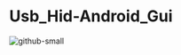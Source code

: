 # Usb_Hid-Android_Gui

![github-small](https://github.com/sangariuss/Usb_Hid-Android_Gui/blob/main/github_android_otg_stm32.jpg)
